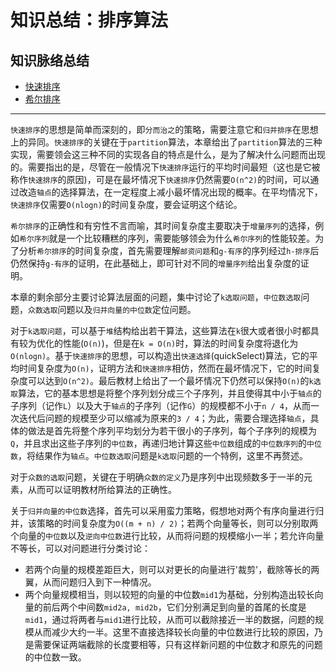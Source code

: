 知识总结：排序算法
================

## 知识脉络总结

+ [快速排序](quicksort.md)
+ [希尔排序](shellsort.md)

---

`快速排序`的思想是简单而深刻的，即`分而治之`的策略，需要注意它和`归并排序`在思想上的异同。`快速排序`的关键在于`partition`算法，本章给出了`partition`算法的三种实现，需要领会这三种不同的实现各自的特点是什么，是为了解决什么问题而出现的。需要指出的是，尽管在一般情况下`快速排序`运行的平均时间最短（这也是它被称作`快速排序`的原因)，可是在最坏情况下`快速排序`仍然需要`O(n^2)`的时间，可以通过改造`轴点`的选择算法，在一定程度上减小最坏情况出现的概率。在平均情况下，`快速排序`仅需要`O(nlogn)`的时间复杂度，要会证明这个结论。

`希尔排序`的正确性和有穷性不言而喻，其时间复杂度主要取决于`增量序列`的选择，例如`希尔序列`就是一个比较糟糕的序列，需要能够领会为什么`希尔序列`的性能较差。为了分析`希尔排序`的时间复杂度，首先需要理解`邮资问题`和`g-有序`的序列经过`h-排序`后仍然保持`g-有序`的证明，在此基础上，即可针对不同的`增量序列`给出复杂度的证明。

本章的剩余部分主要讨论算法层面的问题，集中讨论了`k选取问题`，`中位数选取`问题，`众数选取`问题以及`归并向量的中位数`定位问题。

对于`k选取问题`，可以基于`堆`结构给出若干算法，这些算法在`k`很大或者很小时都具有较为优化的性能(`O(n)`)，但是在`k = O(n)`时，算法的时间复杂度将退化为`O(nlogn)`。基于`快速排序`的思想，可以构造出`快速选择`(quickSelect)算法，它的平均时间复杂度为`O(n)`，证明方法和`快速排序`相仿，然而在最坏情况下，它的时间复杂度可以达到`O(n^2)`。最后教材上给出了一个最坏情况下仍然可以保持`O(n)`的`k选取`算法，它的基本思想是将整个序列划分成三个子序列，并且使得其中小于`轴点`的子序列（记作`L`）以及大于`轴点`的子序列（记作`G`）的规模都不小于`n / 4`，从而一次迭代后问题的规模至少可以缩减为原来的`3 / 4`；为此，需要合理选择`轴点`，具体的做法是首先将整个序列平均划分为若干很小的子序列，每个子序列的规模为`Q`，并且求出这些子序列的`中位数`，再递归地计算这些`中位数`组成的`中位数序列`的`中位数`，将结果作为`轴点`。`中位数选取`问题是`k选取`问题的一个特例，这里不再赘述。

对于`众数的选取`问题，关键在于明确`众数的定义`乃是序列中出现频数多于一半的元素，从而可以证明教材所给算法的正确性。

关于`归并向量的中位数`选择，首先可以采用蛮力策略，假想地对两个有序向量进行归并，该策略的时间复杂度为`O((m + n) / 2)`；若两个向量等长，则可以分别取两个向量的`中位数`以及`逆向中位数`进行比较，从而将问题的规模缩小一半；若允许向量不等长，可以对问题进行分类讨论：

+ 若两个向量的规模差距巨大，则可以对更长的向量进行'裁剪'，截除等长的两翼，从而问题归入到下一种情况。
+ 两个向量规模相当，则以较短的向量的中位数`mid1`为基础，分别构造出较长向量的前后两个中间数`mid2a, mid2b`，它们分别满足到向量的首尾的长度是`mid1`，通过将两者与`mid1`进行比较，从而可以截除接近一半的数据，问题的规模从而减少大约一半。这里不直接选择较长向量的中位数进行比较的原因，乃是需要保证两端截除的长度要相等，只有这样新问题的中位数才和原先的问题的中位数一致。
